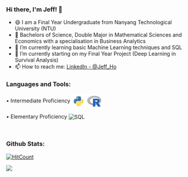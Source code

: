 ### Hi there, I'm Jeff! 👋

- 😄 I am a Final Year Undergraduate from Nanyang Technological University (NTU)
- 🔭 Bachelors of Science, Double Major in Mathematical Sciences and Economics with a specialisation in Business Analytics
- 🌱 I’m currently learning basic Machine Learning techniques and SQL
- 🤔 I’m currently starting on my Final Year Project (Deep Learning in Survival Analysis)
- 📫 How to reach me: [LinkedIn - @Jeff_Ho](https://www.linkedin.com/in/jeff-ho-19282b17b/)



### Languages and Tools:

• Intermediate Proficiency
<img align="center" alt="Python" width="38px" src="https://raw.githubusercontent.com/github/explore/80688e429a7d4ef2fca1e82350fe8e3517d3494d/topics/python/python.png" />
<img align="center" alt="R" width="38px" src="https://raw.githubusercontent.com/github/explore/80688e429a7d4ef2fca1e82350fe8e3517d3494d/topics/r/r.png" />

• Elementary Proficiency
<img align="center" alt="SQL" width="38px" src="https://cloudblogs.microsoft.com/uploads/prod/sites/32/2020/05/SQL.png" />

</br>

### Github Stats:

[![HitCount](http://hits.dwyl.com/{JHO040}/{project}.svg)](http://hits.dwyl.com/{JHO040}/{project})

<img src='https://github-readme-stats.vercel.app/api?username=JHO040&&show_icons=true&title_color=ffffff&icon_color=bb2acf&text_color=daf7dc&bg_color=151515'>

